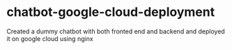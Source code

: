 # chatbot-google-cloud-deployment
Created a dummy chatbot with both fronted end and backend and deployed it on google cloud using nginx
